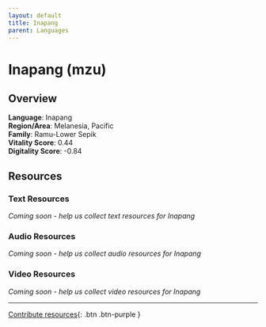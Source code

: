 ```yaml
---
layout: default
title: Inapang
parent: Languages
---
```


# Inapang (mzu)

## Overview

**Language**: Inapang  
**Region/Area**: Melanesia, Pacific  
**Family**: Ramu-Lower Sepik  
**Vitality Score**: 0.44  
**Digitality Score**: -0.84  

## Resources

### Text Resources
*Coming soon - help us collect text resources for Inapang*

### Audio Resources
*Coming soon - help us collect audio resources for Inapang*

### Video Resources
*Coming soon - help us collect video resources for Inapang*

---

[Contribute resources](https://fairtrain.github.io/){: .btn .btn-purple }

